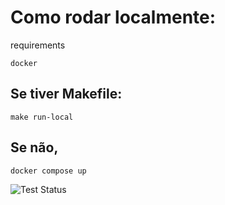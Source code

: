 # Como rodar localmente:
requirements

```
docker
```

## Se tiver Makefile:

`make run-local`

## Se não, 

`docker compose up`

![Test Status](https://github.com/ThobiasMaciel/fast_zero_sync/actions/workflows/test-status.yml/badge.svg?branch=main)

